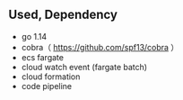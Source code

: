 ## Used, Dependency
- go 1.14
- cobra（ https://github.com/spf13/cobra ）
- ecs fargate
- cloud watch event (fargate batch)
- cloud formation
- code pipeline
